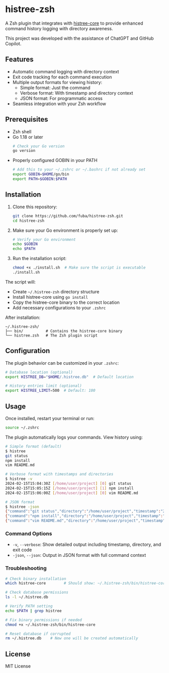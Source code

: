 # histree-zsh

A Zsh plugin that integrates with [histree-core](https://github.com/fuba/histree-core) to provide enhanced command history logging with directory awareness.

This project was developed with the assistance of ChatGPT and GitHub Copilot.

## Features

- Automatic command logging with directory context
- Exit code tracking for each command execution
- Multiple output formats for viewing history:
  - Simple format: Just the command
  - Verbose format: With timestamp and directory context
  - JSON format: For programmatic access
- Seamless integration with your Zsh workflow

## Prerequisites

- Zsh shell
- Go 1.18 or later
  ```sh
  # Check your Go version
  go version
  ```
- Properly configured GOBIN in your PATH
  ```sh
  # Add this to your ~/.zshrc or ~/.bashrc if not already set
  export GOBIN=$HOME/go/bin
  export PATH=$GOBIN:$PATH
  ```

## Installation

1. Clone this repository:
    ```sh
    git clone https://github.com/fuba/histree-zsh.git
    cd histree-zsh
    ```

2. Make sure your Go environment is properly set up:
    ```sh
    # Verify your Go environment
    echo $GOBIN
    echo $PATH
    ```

3. Run the installation script:
    ```sh
    chmod +x ./install.sh  # Make sure the script is executable
    ./install.sh
    ```

The script will:
- Create `~/.histree-zsh` directory structure
- Install histree-core using `go install`
- Copy the histree-core binary to the correct location
- Add necessary configurations to your `.zshrc`

After installation:
```
~/.histree-zsh/
├── bin/          # Contains the histree-core binary
└── histree.zsh   # The Zsh plugin script
```

## Configuration

The plugin behavior can be customized in your `.zshrc`:

```zsh
# Database location (optional)
export HISTREE_DB="$HOME/.histree.db"  # Default location

# History entries limit (optional)
export HISTREE_LIMIT=500  # Default: 100
```

## Usage

Once installed, restart your terminal or run:
```sh
source ~/.zshrc
```

The plugin automatically logs your commands. View history using:

```sh
# Simple format (default)
$ histree
git status
npm install
vim README.md

# Verbose format with timestamps and directories
$ histree -v
2024-02-15T15:04:30Z [/home/user/project] [0] git status
2024-02-15T15:05:15Z [/home/user/project] [1] npm install
2024-02-15T15:06:00Z [/home/user/project] [0] vim README.md

# JSON format
$ histree -json
{"command":"git status","directory":"/home/user/project","timestamp":"2024-02-15T15:04:30Z","exit_code":0,"hostname":"host","process_id":1234}
{"command":"npm install","directory":"/home/user/project","timestamp":"2024-02-15T15:05:15Z","exit_code":1,"hostname":"host","process_id":1234}
{"command":"vim README.md","directory":"/home/user/project","timestamp":"2024-02-15T15:06:00Z","exit_code":0,"hostname":"host","process_id":1234}
```

### Command Options
- `-v`, `--verbose`: Show detailed output including timestamp, directory, and exit code
- `-json`, `--json`: Output in JSON format with full command context

### Troubleshooting

```sh
# Check binary installation
which histree-core        # Should show: ~/.histree-zsh/bin/histree-core

# Check database permissions
ls -l ~/.histree.db

# Verify PATH setting
echo $PATH | grep histree

# Fix binary permissions if needed
chmod +x ~/.histree-zsh/bin/histree-core

# Reset database if corrupted
rm ~/.histree.db    # New one will be created automatically
```

## License

MIT License
